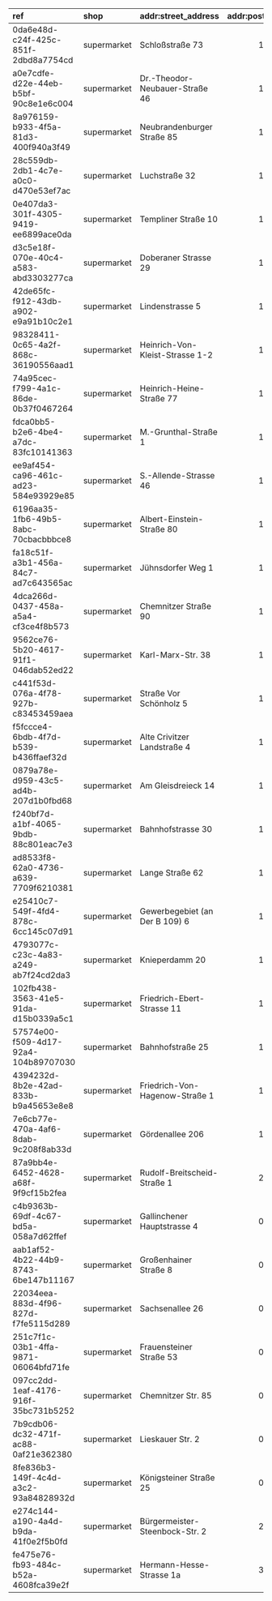 | ref                                  | shop        | addr:street_address             |   addr:postcode | addr:city              |   website | geometry                                                                                                                                            |
|:-------------------------------------|:------------|:--------------------------------|----------------:|:-----------------------|----------:|:----------------------------------------------------------------------------------------------------------------------------------------------------|
| 0da6e48d-c24f-425c-851f-2dbd8a7754cd | supermarket | Schloßstraße 73                 |           17159 | Dargun                 |       nan | [53.8958908, 12.8575146](https://www.openstreetmap.org/?mlat=53.8958908&mlon=12.8575146#map=19/53.8958908/12.8575146)                               |
| a0e7cdfe-d22e-44eb-b5bf-90c8e1e6c004 | supermarket | Dr.-Theodor-Neubauer-Straße 46  |           17438 | Wolgast                |       nan | [54.051227, 13.759038](https://www.openstreetmap.org/?mlat=54.051227&mlon=13.759038#map=19/54.051227/13.759038)                                     |
| 8a976159-b933-4f5a-81d3-400f940a3f49 | supermarket | Neubrandenburger Straße 85      |           17291 | Prenzlau               |       nan | [53.3170932, 13.8526313](https://www.openstreetmap.org/?mlat=53.3170932&mlon=13.8526313#map=19/53.3170932/13.8526313)                               |
| 28c559db-2db1-4c7e-a0c0-d470e53ef7ac | supermarket | Luchstraße 32                   |           15848 | Beeskow                |       nan | [52.1742256, 14.2414053](https://www.openstreetmap.org/?mlat=52.1742256&mlon=14.2414053#map=19/52.1742256/14.2414053)                               |
| 0e407da3-301f-4305-9419-ee6899ace0da | supermarket | Templiner Straße 10             |           16278 | Angermünde             |       nan | [53.0225266, 13.996561](https://www.openstreetmap.org/?mlat=53.0225266&mlon=13.996561#map=19/53.0225266/13.996561)                                  |
| d3c5e18f-070e-40c4-a583-abd3303277ca | supermarket | Doberaner Strasse 29            |           18258 | Schwaan                |       nan | [53.9445594, 12.1000341](https://www.openstreetmap.org/?mlat=53.9445594&mlon=12.1000341#map=19/53.9445594/12.1000341)                               |
| 42de65fc-f912-43db-a902-e9a91b10c2e1 | supermarket | Lindenstrasse 5                 |           17335 | Strasburg              |       nan | [53.509334, 13.7493344](https://www.openstreetmap.org/?mlat=53.509334&mlon=13.7493344#map=19/53.509334/13.7493344)                                  |
| 98328411-0c65-4a2f-868c-36190556aad1 | supermarket | Heinrich-Von-Kleist-Strasse 1-2 |           16321 | Schönow                |       nan | [52.6754637, 13.5411853](https://www.openstreetmap.org/?mlat=52.6754637&mlon=13.5411853#map=19/52.6754637/13.5411853)                               |
| 74a95cec-f799-4a1c-86de-0b37f0467264 | supermarket | Heinrich-Heine-Straße 77        |           18507 | Grimmen                |       nan | [54.111377, 13.0236835](https://www.openstreetmap.org/?mlat=54.111377&mlon=13.0236835#map=19/54.111377/13.0236835)                                  |
| fdca0bb5-b2e6-4be4-a7dc-83fc10141363 | supermarket | M.-Grunthal-Straße 1            |           16792 | Zehdenick              |       nan | [52.9737332, 13.3291413](https://www.openstreetmap.org/?mlat=52.9737332&mlon=13.3291413#map=19/52.9737332/13.3291413)                               |
| ee9af454-ca96-461c-ad23-584e93929e85 | supermarket | S.-Allende-Strasse 46           |           18147 | Rostock                |       nan | [54.113222, 12.150758](https://www.openstreetmap.org/?mlat=54.113222&mlon=12.150758#map=19/54.113222/12.150758)                                     |
| 6196aa35-1fb6-49b5-8abc-70cbacbbbce8 | supermarket | Albert-Einstein-Straße 80       |           17358 | Torgelow               |       nan | [53.6353132, 14.0138213](https://www.openstreetmap.org/?mlat=53.6353132&mlon=14.0138213#map=19/53.6353132/14.0138213)                               |
| fa18c51f-a3b1-456a-84c7-ad7c643565ac | supermarket | Jühnsdorfer Weg 1               |           15827 | Blankenfelde           |       nan | [52.3289357, 13.4063743](https://www.openstreetmap.org/?mlat=52.3289357&mlon=13.4063743#map=19/52.3289357/13.4063743)                               |
| 4dca266d-0437-458a-a5a4-cf3ce4f8b573 | supermarket | Chemnitzer Straße 90            |           12621 | Berlin-Kaulsdorf       |       nan | [52.49892, 13.57804](https://www.openstreetmap.org/?mlat=52.49892&mlon=13.57804#map=19/52.49892/13.57804)                                           |
| 9562ce76-5b20-4617-91f1-046dab52ed22 | supermarket | Karl-Marx-Str. 38               |           15537 | Grünheide              |       nan | [52.4210362, 13.8213557](https://www.openstreetmap.org/?mlat=52.4210362&mlon=13.8213557#map=19/52.4210362/13.8213557)                               |
| c441f53d-076a-4f78-927b-c83453459aea | supermarket | Straße Vor Schönholz 5          |           13158 | Berlin                 |       nan | [52.5762156, 13.378331](https://www.openstreetmap.org/?mlat=52.5762156&mlon=13.378331#map=19/52.5762156/13.378331)                                  |
| f5fccce4-6bdb-4f7d-b539-b436ffaef32d | supermarket | Alte Crivitzer Landstraße 4     |           19063 | Schwerin               |       nan | [53.5994856, 11.4760309](https://www.openstreetmap.org/?mlat=53.5994856&mlon=11.4760309#map=19/53.5994856/11.4760309)                               |
| 0879a78e-d959-43c5-ad4b-207d1b0fbd68 | supermarket | Am Gleisdreieck 14              |           14774 | Brandenburg-Kirchmöser |       nan | [52.3870033, 12.4069413](https://www.openstreetmap.org/?mlat=52.3870033&mlon=12.4069413#map=19/52.3870033/12.4069413)                               |
| f240bf7d-a1bf-4065-9bdb-88c801eac7e3 | supermarket | Bahnhofstrasse 30               |           17207 | Röbel                  |       nan | [53.3740507, 12.590827](https://www.openstreetmap.org/?mlat=53.3740507&mlon=12.590827#map=19/53.3740507/12.590827)                                  |
| ad8533f8-62a0-4736-a639-7709f6210381 | supermarket | Lange Straße 62                 |           19395 | Plau                   |       nan | [53.4635437, 12.2619979](https://www.openstreetmap.org/?mlat=53.4635437&mlon=12.2619979#map=19/53.4635437/12.2619979)                               |
| e25410c7-549f-4fd4-878c-6cc145c07d91 | supermarket | Gewerbegebiet (an Der B 109) 6  |           17268 | Milmersdorf            |       nan | [53.104891, 13.6393178](https://www.openstreetmap.org/?mlat=53.104891&mlon=13.6393178#map=19/53.104891/13.6393178)                                  |
| 4793077c-c23c-4a83-a249-ab7f24cd2da3 | supermarket | Knieperdamm 20                  |           18435 | Stralsund              |       nan | [54.3237743, 13.0769873](https://www.openstreetmap.org/?mlat=54.3237743&mlon=13.0769873#map=19/54.3237743/13.0769873)                               |
| 102fb438-3563-41e5-91da-d15b0339a5c1 | supermarket | Friedrich-Ebert-Strasse 11      |           17213 | Malchow                |       nan | [53.4777618, 12.4228361](https://www.openstreetmap.org/?mlat=53.4777618&mlon=12.4228361#map=19/53.4777618/12.4228361)                               |
| 57574e00-f509-4d17-92a4-104b89707030 | supermarket | Bahnhofstraße 25                |           17449 | Trassenheide           |       nan | [54.0875731, 13.8598113](https://www.openstreetmap.org/?mlat=54.0875731&mlon=13.8598113#map=19/54.0875731/13.8598113)                               |
| 4394232d-8b2e-42ad-833b-b9a45653e8e8 | supermarket | Friedrich-Von-Hagenow-Straße 1  |           18586 | Sellin                 |       nan | [54.3661813, 13.6900828](https://www.openstreetmap.org/?mlat=54.3661813&mlon=13.6900828#map=19/54.3661813/13.6900828)                               |
| 7e6cb77e-470a-4af6-8dab-9c208f8ab33d | supermarket | Gördenallee 206                 |           14772 | Brandenburg            |       nan | [52.4252933, 12.5240213](https://www.openstreetmap.org/?mlat=52.4252933&mlon=12.5240213#map=19/52.4252933/12.5240213)                               |
| 87a9bb4e-6452-4628-a68f-9f9cf15b2fea | supermarket | Rudolf-Breitscheid-Straße 1     |           23968 | Wismar                 |       nan | [53.8982531, 11.4189913](https://www.openstreetmap.org/?mlat=53.8982531&mlon=11.4189913#map=19/53.8982531/11.4189913)                               |
| c4b9363b-69df-4c67-bd5a-058a7d62ffef | supermarket | Gallinchener Hauptstrasse 4     |           03051 | Cottbus - Gallinchen   |       nan | [51.71653, 14.35271](https://www.openstreetmap.org/?mlat=51.71653&mlon=14.35271#map=19/51.71653/14.35271)                                           |
| aab1af52-4b22-44b9-8743-6be147b11167 | supermarket | Großenhainer Straße 8           |           01968 | Senftenberg            |       nan | [51.523582, 13.995784](https://www.openstreetmap.org/?mlat=51.523582&mlon=13.995784#map=19/51.523582/13.995784)                                     |
| 22034eea-883d-4f96-827d-f7fe5115d289 | supermarket | Sachsenallee 26                 |           04552 | Borna                  |       nan | [51.1237461, 12.4889107](https://www.openstreetmap.org/?mlat=51.1237461&mlon=12.4889107#map=19/51.1237461/12.4889107)                               |
| 251c7f1c-03b1-4ffa-9871-06064bfd71fe | supermarket | Frauensteiner Straße 53         |           09599 | Freiberg               |       nan | [50.9099589, 13.3589384](https://www.openstreetmap.org/?mlat=50.9099589&mlon=13.3589384#map=19/50.9099589/13.3589384)                               |
| 097cc2dd-1eaf-4176-916f-35bc731b5252 | supermarket | Chemnitzer Str. 85              |           09599 | Freiberg               |       nan | [50.9125, 13.32579](https://www.openstreetmap.org/?mlat=50.9125&mlon=13.32579#map=19/50.9125/13.32579)                                              |
| 7b9cdb06-dc32-471f-ac88-0af21e362380 | supermarket | Lieskauer Str. 2                |           06120 | Halle                  |       nan | [51.5076433, 11.8785113](https://www.openstreetmap.org/?mlat=51.5076433&mlon=11.8785113#map=19/51.5076433/11.8785113)                               |
| 8fe836b3-149f-4c4d-a3c2-93a84828932d | supermarket | Königsteiner Straße 25          |           01796 | Pirna                  |       nan | [50.959461, 13.937394](https://www.openstreetmap.org/?mlat=50.959461&mlon=13.937394#map=19/50.959461/13.937394)                                     |
| e274c144-a190-4a4d-b9da-41f0e2f5b0fd | supermarket | Bürgermeister-Steenbock-Str. 2  |           23701 | Eutin                  |       nan | [54.130561, 10.616738](https://www.openstreetmap.org/?mlat=54.130561&mlon=10.616738#map=19/54.130561/10.616738)                                     |
| fe475e76-fb93-484c-b52a-4608fca39e2f | supermarket | Hermann-Hesse-Strasse 1a        |           39118 | Magdeburg              |       nan | [52.093767292209, 11.605561366122](https://www.openstreetmap.org/?mlat=52.093767292209&mlon=11.605561366122#map=19/52.093767292209/11.605561366122) |